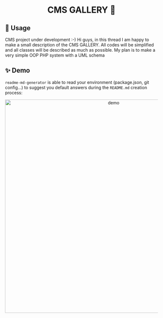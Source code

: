 <h1 align="center">CMS GALLERY 👋</h1>

## 🚀 Usage
CMS project under development :-)
Hi guys, in this thread I am happy to make a small description of the CMS GALLERY. All codes will be simplified and all classes will be described as much as possible.
My plan is to make a very simple OOP PHP system with a UML schema
 
## ✨ Demo

`readme-md-generator` is able to read your environment (package.json, git config...) to suggest you default answers during the `README.md` creation process:

<p align="center">
  <img width="700" align="center" src="https://cdn-images.visual-paradigm.com/guide/uml/what-is-class-diagram/what-is-class-diagram.png" alt="demo"/>
</p>
